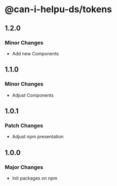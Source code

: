 # @can-i-helpu-ds/tokens

## 1.2.0

### Minor Changes

- Add new Components

## 1.1.0

### Minor Changes

- Adjust Components

## 1.0.1

### Patch Changes

- Adjust npm presentation

## 1.0.0

### Major Changes

- Init packages on npm
